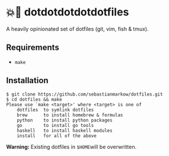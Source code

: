 # 💥🔫 dotdotdotdotdotfiles

A heavily opinionated set of dotfiles (git, vim, fish & tmux).

## Requirements

* `make`

## Installation

    $ git clone https://github.com/sebastianmarkow/dotfiles.git
    $ cd dotfiles && make
    Please use `make <target>' where <target> is one of
        dotfiles  to symlink dotfiles
        brew      to install homebrew & formulas
        python    to install python packages
        go        to install go tools
        haskell   to install haskell modules
        install   for all of the above

**Warning:** Existing dotfiles in `$HOME`will be overwritten.

